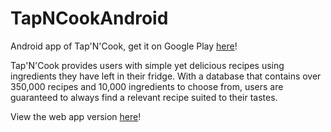 # TapNCookAndroid
Android app of Tap'N'Cook, get it on Google Play [here](https://play.google.com/store/apps/details?id=com.pl.perry.tapncook)!

Tap'N'Cook provides users with simple yet delicious recipes using ingredients they have left in their fridge. With a database that contains over 350,000 recipes and 10,000 ingredients to choose from, users are guaranteed to always find a relevant recipe suited to their tastes.

View the web app version [here](http://www.tapncook.ca/desktopHomepage.html)!


